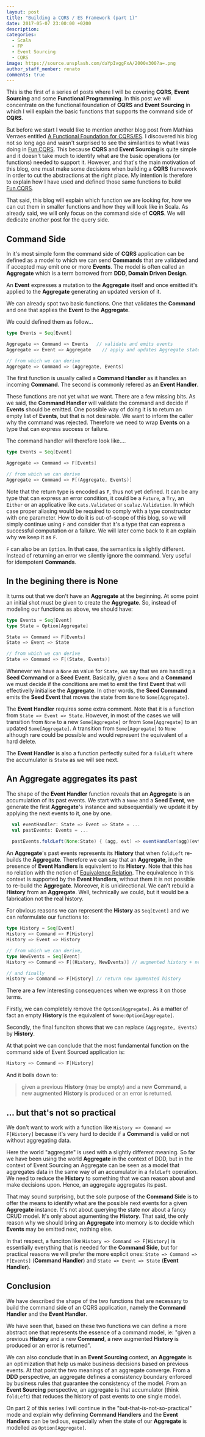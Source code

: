 ```yaml
---
layout: post
title: "Building a CQRS / ES Framework (part 1)"
date: 2017-05-07 23:00:00 +0200
description: 
categories: 
  - Scala
  - FP
  - Event Sourcing
  - CQRS
image: https://source.unsplash.com/daYpIvggFxA/2000x300?a=.png
author_staff_member: renato
comments: true
---
```


This is the first of a series of posts where I will be covering **CQRS**, **Event Sourcing** and some **Functional Programming**. In this post we will concentrate on the functional foundation of **CQRS** and **Event Sourcing** in which I will explain the basic functions that supports the command side of **CQRS**. 

But before we start I would like to mention another blog post from Mathias Verraes entitled [A Functional Foundation for CQRS/ES](http://verraes.net/2014/05/functional-foundation-for-cqrs-event-sourcing/). I discovered his blog not so long ago and wasn't surprised to see the similarities to what I was doing in [Fun.CQRS](https://github.com/strongtyped/fun-cqrs). This because **CQRS** and **Event Sourcing** is quite simple and it doesn't take much to identify what are the basic operations (or functions) needed to support it. However, and that's the main motivation of this blog, one must make some decisions when building a **CQRS** framework in order to cut the abstractions at the right place. My intention is therefore to explain how I have used and defined those same functions to build [Fun.CQRS](https://github.com/strongtyped/fun-cqrs).

That said, this blog will explain which function we are looking for, how we can cut them in smaller functions and how they will look like in Scala. As already said, we will only focus on the command side of **CQRS**. We will dedicate another post for the query side.

<!-- more -->

## Command Side

In it's most simple form the command side of **CQRS** application can be defined as a model to which we can send **Commands** that are validated and if accepted may emit one or more **Events**. The model is often called an **Aggregate** which is a term borrowed from **DDD, Domain Driven Design**.

An **Event** expresses a mutation to the **Aggregate** itself and once emitted it's applied to the **Aggregate** generating an updated version of it. 

We can already spot two basic functions. One that validates the **Command** and one that applies the **Event** to the **Aggregate**. 

We could defined them as follow...
```scala
type Events = Seq[Event]

Aggregate => Command => Events   // validate and emits events
Aggregate => Event => Aggregate    // apply and updates Aggregate state

// from which we can derive 
Aggregate => Command => (Aggregate, Events) 
``` 
The first function is usually called a **Command Handler** as it handles an incoming **Command**. The second is commonly refered as an **Event Handler**. 

These functions are not yet what we want. There are a few missing bits. As we said, the **Command Handler** will validate the command and decide if **Events** should be emitted. One possible way of doing it is to return an empty list of **Events**, but that is not desirable. We want to inform the caller why the command was rejected. Therefore we need to wrap **Events** on a type that can express success or failure. 

The command handler will therefore look like....
```scala
type Events = Seq[Event]

Aggregate => Command => F[Events]

// from which we can derive
Aggregate => Command => F[(Aggregate, Events)]
``` 
Note that the return type is encoded as `F`, thus not yet defined. It can be any type that can express an error condition, it could be a `Future`, a `Try`, an `Either` or an applicative like `cats.Validated` or `scalaz.Validation`. In which case proper aliasing would be required to comply with a type constructor with one parameter. How to do it is out-of-scope of this blog, so we will simply continue using `F` and consider that it's a type that can express a successful computation or a failure. We will later come back to it an explain why we keep it as `F`.

`F` can also be an `Option`. In that case, the semantics is slightly different. Instead of returning an error we silently ignore the command. Very useful for idempotent **Commands**. 

## In the begining there is None
It turns out that we don't have an **Aggregate** at the beginning. At some point an initial shot must be given to create the **Aggregate**. So, instead of modeling our functions as above, we should have:
```scala
type Events = Seq[Event]
type State = Option[Aggregate]

State => Command => F[Events]
State => Event => State

// from which we can derive
State => Command => F[(State, Events)]
```
Whenever we have a `None` as value for `State`, we say that we are handling a **Seed Command** or a **Seed Event**. Basically, given a `None` and a **Command** we must decide if the conditions are met to emit the first **Event** that will effectivelly initialise the **Aggregate**. In other words, the **Seed Command** emits the **Seed Event** that moves the state from `None` to `Some[Aggregate]`.

The **Event Handler** requires some extra comment. Note that it is a function from `State => Event => State`. However, in most of the cases we will transition from `None` to a new `Some[Aggregate]` or from `Some[Aggregate]` to an updated `Some[Aggregate]`. A transition from `Some[Aggregate]` to `None` although rare could be possible and would represent the equivalent of a hard delete.

The **Event Handler** is also a function perfectly suited for a `foldLeft` where the accumulator is `State` as we will see next. 

## An Aggregate aggregates its past

The shape of the **Event Handler** function reveals that an **Aggregate** is an accumulation of its past events. We start with a `None` and a **Seed Event**, we generate the first **Aggregate**'s instance and subsequentially we update it by applying the next events to it, one by one.

```scala
  val eventHandler: State => Event => State = ...
  val pastEvents: Events = ...
  
  pastEvents.foldLeft(None:State) { (agg, evt) => eventHandler(agg)(evt) }
```
An **Aggregate**'s past events represents its **History** that when `foldLeft` re-builds the **Aggregate**. Therefore we can say that an **Aggregate**, in the presence of **Event Handlers** is equivalent to its **History**.  Note that this has no relation with the notion of [Equivalence Relation](https://en.wikipedia.org/wiki/Equivalence_relation). The equivalence in this context is supported by the **Event Handlers**, without them it is not possible to re-build the **Aggregate**. Moreover, it is unidirectional. We can't rebuild a **History** from an **Aggregate**. Well, technically we could, but it would be a fabrication not the real history. 

For obvious reasons we can represent the **History** as `Seq[Event]` and we can reformulate our functions to:

```scala
type History = Seq[Event]
History => Command => F[History]
History => Event => History

// from which we can derive, 
type NewEvents = Seq[Event]
History => Command => F[(History, NewEvents)] // augmented history + new Events

// and finally
History => Command => F[History] // return new agumented history
```
There are a few interesting consequences when we express it on those terms.   

Firstly, we can completely remove the `Option[Aggregate]`. As a matter of fact an empty **History** is the equivalent of `None:Option[Aggregate]`.

Secondly, the final funciton shows that we can replace `(Aggregate, Events)` by  **History**.

At that point we can conclude that the most fundamental function on the command side of Event Sourced application is:

```scala 
History => Command => F[History]  
```
And it boils down to:
>  given a previous **History** (may be empty) and a new **Command**, a new augmented **History** is produced or an error is returned.

## ... but that's not so practical

We don't want to work with a function like `History => Command => F[History]` because it's very hard to decide if a **Command** is valid or not without aggregating data. 

Here the world "aggregate" is used with a slightly different meaning. So far we have been using the world **Aggregate** in the context of DDD, but in the context of Event Sourcing an Aggregate can be seen as a model that aggregates data in the same way of an accumulator in a `foldLeft` operation. We need to reduce the **History** to something that we can reason about and make decisions upon. Hence, an aggregate aggregates its past. 

That may sound surprising, but the sole purpose of the **Command Side** is to offer the means to identify what are the possible next events for a given **Aggregate** instance. It's not about querying the state nor about a fancy CRUD model. It's only about agumenting the **History**. That said, the only reason why we should bring an **Aggregate** into memory is to decide  which **Events** may be emitted next, nothing else.
 
In that respect, a funciton like `History => Command => F[History]` is essentially everything that is needed for the **Command Side**, but for practical reasons we will prefer the more explicit ones: `State => Command => F[Events]` (**Command Handler**) and `State => Event => State` (**Event Handler**). 

## Conclusion

We have described the shape of the two functions that are necessary to build the command side of an CQRS application, namely the **Command Handler** and the **Event Handler**. 

We have seen that, based on these two functions we can define a more abstract one that represents the essence of a command model, ie: "given a previous **History** and a new **Command**, a new augmented **History** is produced or an error is returned".

We can also conclude that in an **Event Sourcing** context, an **Aggregate** is an optimization that help us make business decisions based on previous events. At that point the two meanings of an aggregate converge. From a **DDD** perspective, an aggregate defines a consistency boundary enforced by business rules that guarantee the consistency of the model. From an **Event Sourcing** perspective, an aggregate is that accumulator (think `foldLeft`) that reduces the history of past events to one single model.

On part 2 of this series I will continue in the "but-that-is-not-so-practical" mode and explain why definning **Command Handlers** and the **Event Handlers** can be tedious, especially when the state of our **Aggregate** is modelled as `Option[Aggregate]`. 

